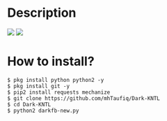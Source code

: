 # Description
<img src="https://github.com/mhTaufiq/Dark-KNTL/blob/master/IMG_20200519_122634.jpg">
<img src="https://github.com/mhTaufiq/Dark-KNTL/blob/master/IMG_20200519_122709.jpg">

# How to install?
```
$ pkg install python python2 -y
$ pkg install git -y
$ pip2 install requests mechanize
$ git clone https://github.com/mhTaufiq/Dark-KNTL
$ cd Dark-KNTL
$ python2 darkfb-new.py
```
